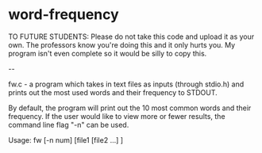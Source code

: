 # word-frequency

TO FUTURE STUDENTS: Please do not take this code and upload
it as your own. The professors know you're doing this and it
only hurts you. My program isn't even complete so it would
be silly to copy this.

--

fw.c - a program which takes in text files as
inputs (through stdio.h) and prints out the
most used words and their frequency to STDOUT.

By default, the program will print out the 10
most common words and their frequency. If the
user would like to view more or fewer results,
the command line flag "-n" can be used.

Usage: fw [-n num] [file1 [file2 ...] ]
